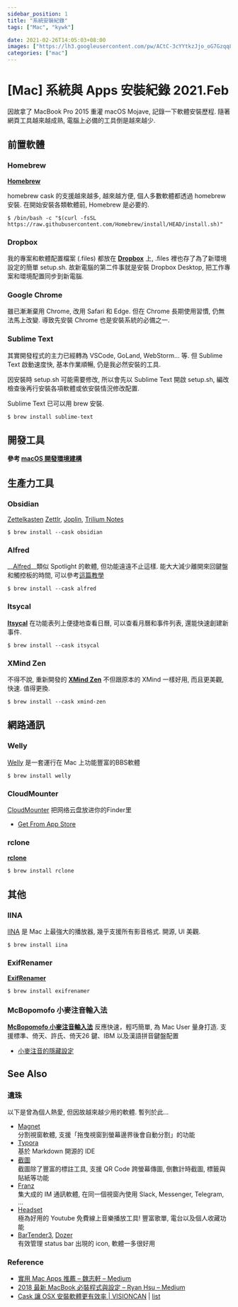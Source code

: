 ```yaml
---
sidebar_position: 1
title: "系統安裝紀錄"
tags: ["Mac", "kywk"]

date: 2021-02-26T14:05:03+08:00
images: ["https://lh3.googleusercontent.com/pw/ACtC-3cYYtkzJjo_oG7Gzqq8T8XQm4V_qLE3wGWVKOahp6YT4lo-on60NJmjrkkatnizX1b-uID-MCM2ztsXH9z27cMRtql3PA5cpYZYbMfSPuM5Yh3MmqnjnnXYkTg6vtIiBL5SGAQRRAI9zEBIOoyP3tZpuA?authuser=0"]
categories: ["mac"]
---
```


[Mac] 系統與 Apps 安裝紀錄 2021.Feb
================================

因故拿了 MacBook Pro 2015 重灌 macOS Mojave, 記錄一下軟體安裝歷程.
隨著網頁工具越來越成熟, 電腦上必備的工具倒是越來越少.

前置軟體
--------

### Homebrew ###

__[Homebrew](https://brew.sh/index_zh-tw)__

homebrew cask 的支援越來越多, 越來越方便, 
個人多數軟體都透過 homebrew 安裝. 
在開始安裝各類軟體前, Homebrew 是必要的.

``` shell
$ /bin/bash -c "$(curl -fsSL https://raw.githubusercontent.com/Homebrew/install/HEAD/install.sh)"
```

### Dropbox ###

我的專案和軟體配置檔案 (.files) 都放在 __[Dropbox](https://www.dropbox.com/)__ 上, 
.files 裡也存了為了新環境設定的簡單 setup.sh.
故新電腦的第二件事就是安裝 Dropbox Desktop, 把工作專案和環境配置同步到新電腦.

### Google Chrome ###

雖已漸漸棄用 Chrome, 改用 Safari 和 Edge.
但在 Chrome 長期使用習慣, 仍無法馬上改變.
導致先安裝 Chrome 也是安裝系統的必備之一.

### Sublime Text ###

其實開發程式的主力已經轉為 VSCode, GoLand, WebStorm... 等.
但 Sublime Text 啟動速度快, 基本作業順暢, 仍是我必然安裝的工具.

因安裝時 setup.sh 可能需要修改, 
所以會先以 Sublime Text 開啟 setup.sh,
編改檢查後再行安裝各項軟體或依安裝情況修改配置.

Sublime Text 已可以用 brew 安裝.

``` shell
$ brew install sublime-text
```


開發工具
--------

__參考 [macOS 開發環境建構](#)__


生產力工具
----------

### Obsidian ###

[Zettelkasten](https://zettelkasten.de/)
[Zettlr](https://www.zettlr.com), [Joplin](#), [Trilium Notes](https://github.com/zadam/trilium)

``` shell
$ brew install --cask obsidian
```

### Alfred ###

__[Alfred](https://goo.gl/mD9K61)__類似 Spotlight 的軟體, 但功能遠遠不止這樣.
能大大減少離開來回鍵盤和觸控板的時間, 可以參考[這篇教學](https://goo.gl/SHsXkH)

``` shell
$ brew install --cask alfred
```

### Itsycal ###

__[Itsycal](https://www.mowglii.com/itsycal/)__ 在功能表列上便捷地查看日曆, 可以查看月曆和事件列表, 還能快速創建新事件.

``` shell
$ brew install --cask itsycal
```

### XMind Zen ###

不得不說, 重新開發的 __[XMind Zen](http://www.xmind.net/)__ 不但跟原本的 XMind 一樣好用,
而且更美觀, 快速. 值得更換.

``` shell
$ brew install --cask xmind-zen
```


網路通訊
--------

### Welly ###

[Welly](https://github.com/clyang/welly)  是一套運行在 Mac 上功能豐富的BBS軟體

``` shell
$ brew install welly
```

### CloudMounter ###

[CloudMounter](https://cloudmounter.net/) 把网络云盘放进你的Finder里

-   [Get From App Store](https://apps.apple.com/tw/app/cloudmounter-cloud-encryption/id1130254674?l=en&mt=12)

### rclone ###

__[rclone](https://rclone.org/)__

``` shell
$ brew install rclone
```


其他
----

### IINA ###

[IINA](https://iina.io/) 是 Mac 上最強大的播放器, 幾乎支援所有影音格式. 開源, UI 美觀.

``` shell
$ brew install iina
```

### ExifRenamer ###

__[ExifRenamer](http://goo.gl/lSWZ)__

``` shell
$ brew install exifrenamer
```

### McBopomofo 小麥注音輸入法 ###

__[McBopomofo 小麥注音輸入法](http://mcbopomofo.openvanilla.org/)__ 反應快速，輕巧簡單, 為 Mac User 量身打造. 
支援標準、倚天、許氏、倚天26 鍵、IBM 以及漢語拼音鍵盤配置

-   [小麥注音的隱藏設定](https://osxchat.tumblr.com/post/29205181318/mcbopomofo-hidden-settings)


See Also
--------

### 遺珠 ###

以下是曾為個人熱愛, 但因故越來越少用的軟體. 暫列於此...

-   [Magnet](https://goo.gl/0Ll1DU)  
    分割視窗軟體, 支援「拖曳視窗到螢幕邊界後會自動分割」的功能
-   [Typora](https://typora.io/)  
    基於 Markdown 開源的 IDE
-   [截圖](https://goo.gl/Jwx6Sx)  
    截圖除了豐富的標註工具, 支援 QR Code 跨螢幕傳圖, 倒數計時截圖, 標籤與貼紙等功能
-   [Franz](http://meetfranz.com/)  
    集大成的 IM 通訊軟體, 在同一個視窗內使用 Slack, Messenger, Telegram, ...
-   [Headset](https://headsetapp.co/)  
    極為好用的 Youtube 免費線上音樂播放工具! 豐富歌單, 電台以及個人收藏功能
-   [BarTender3](https://www.macbartender.com/),
    [Dozer](https://free.com.tw/dozer-mac/)  
    有效管理 status bar 出現的 icon, 軟體一多很好用

### Reference ###

-   [實用 Mac Apps 推薦 – 魏志軒 – Medium](https://goo.gl/xYCwZa)
-   [2018 最新 MacBook 必裝程式與設定 – Ryan Hsu – Medium](https://goo.gl/YZfREq)
-   [Cask 讓 OSX 安裝軟體更有效率 | VISIONCAN](https://goo.gl/Z9BKtx) | [list](https://goo.gl/y7AU5x)
